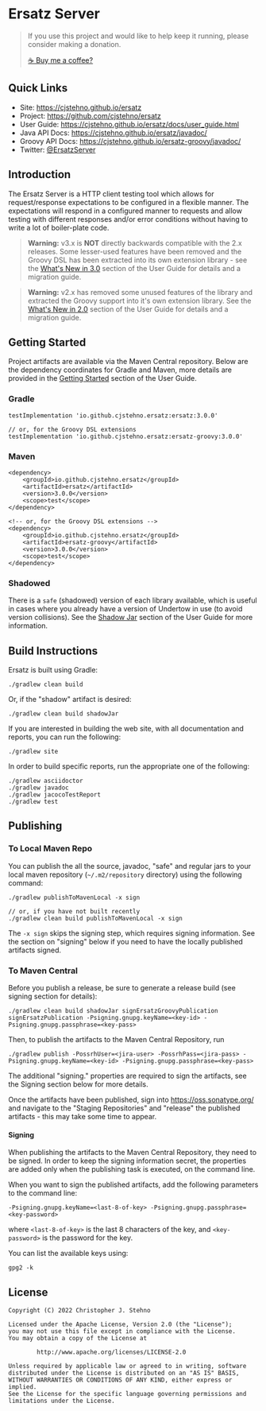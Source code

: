 # Ersatz Server

> If you use this project and would like to help keep it running, please consider making a donation.
>
> [☕ Buy me a coffee?](https://www.paypal.com/donate/?hosted_button_id=JA246LUCNUDHC)

## Quick Links

* Site: https://cjstehno.github.io/ersatz
* Project: https://github.com/cjstehno/ersatz
* User Guide: https://cjstehno.github.io/ersatz/docs/user_guide.html
* Java API Docs: https://cjstehno.github.io/ersatz/javadoc/
* Groovy API Docs: https://cjstehno.github.io/ersatz-groovy/javadoc/
* Twitter: [@ErsatzServer](https://twitter.com/ersatzserver)

## Introduction

The Ersatz Server is a HTTP client testing tool which allows for request/response expectations to be configured in a 
flexible manner. The expectations will respond in a configured manner to requests and allow testing with different 
responses and/or error conditions without having to write a lot of boiler-plate code.

> **Warning:** v3.x is **NOT** directly backwards compatible with the 2.x releases. Some lesser-used features have been 
> removed and the Groovy DSL has been extracted into its own extension library - see the 
> [What's New in 3.0](http://cjstehno.github.io/ersatz/docs/user_guide.html#_in_3.0) section of the User Guide for 
> details and a migration guide.

> **Warning:** v2.x has removed some unused features of the library and extracted the Groovy support into it's own 
> extension library. See the [What's New in 2.0](http://cjstehno.github.io/ersatz/docs/user_guide.html#_in_2.0) section 
> of the User Guide for details and a migration guide.

## Getting Started

Project artifacts are available via the Maven Central repository. Below are the dependency coordinates for Gradle and 
Maven, more details are provided in the 
[Getting Started](http://cjstehno.github.io/ersatz/docs/user_guide.html#_getting_started) section of the User Guide.

### Gradle

    testImplementation 'io.github.cjstehno.ersatz:ersatz:3.0.0'

    // or, for the Groovy DSL extensions
    testImplementation 'io.github.cjstehno.ersatz:ersatz-groovy:3.0.0'

### Maven

    <dependency>
        <groupId>io.github.cjstehno.ersatz</groupId>
        <artifactId>ersatz</artifactId>
        <version>3.0.0</version>
        <scope>test</scope>
    </dependency>
    
    <!-- or, for the Groovy DSL extensions -->
    <dependency>
        <groupId>io.github.cjstehno.ersatz</groupId>
        <artifactId>ersatz-groovy</artifactId>
        <version>3.0.0</version>
        <scope>test</scope>
    </dependency>

### Shadowed

There is a `safe` (shadowed) version of each library available, which is useful in cases where you already  have a version of Undertow in use (to avoid version collisions). See the [Shadow Jar](http://cjstehno.github.io/ersatz/docs/user_guide.html#_shadow_jar)
section of the User Guide for more information.

## Build Instructions

Ersatz is built using Gradle:

    ./gradlew clean build

Or, if the "shadow" artifact is desired:

    ./gradlew clean build shadowJar

If you are interested in building the web site, with all documentation and reports, you can run the following:

    ./gradlew site

In order to build specific reports, run the appropriate one of the following:

    ./gradlew asciidoctor
    ./gradlew javadoc
    ./gradlew jacocoTestReport
    ./gradlew test
    
## Publishing

### To Local Maven Repo

You can publish the all the source, javadoc, "safe" and regular jars to your local maven repository (`~/.m2/repository` directory) using the following command:

    ./gradlew publishToMavenLocal -x sign
    
    // or, if you have not built recently
    ./gradlew clean build publishToMavenLocal -x sign

The `-x sign` skips the signing step, which requires signing information. See the section on "signing" below if you need 
to have the locally published artifacts signed.

### To Maven Central

Before you publish a release, be sure to generate a release build (see signing section for details):

    ./gradlew clean build shadowJar signErsatzGroovyPublication signErsatzPublication -Psigning.gnupg.keyName=<key-id> -Psigning.gnupg.passphrase=<key-pass>

Then, to publish the artifacts to the Maven Central Repository, run

    ./gradlew publish -PossrhUser=<jira-user> -PossrhPass=<jira-pass> -Psigning.gnupg.keyName=<key-id> -Psigning.gnupg.passphrase=<key-pass>

The additional "signing." properties are required to sign the artifacts, see the Signing section below for more details.

Once the artifacts have been published, sign into https://oss.sonatype.org/ and navigate to the "Staging Repositories" 
and "release" the published artifacts - this may take some time to appear.

#### Signing

When publishing the artifacts to the Maven Central Repository, they need to be signed. In order to keep the signing 
information secret, the properties are added only when the publishing task is executed, on the command line.

When you want to sign the published artifacts, add the following parameters to the command line:

    -Psigning.gnupg.keyName=<last-8-of-key> -Psigning.gnupg.passphrase=<key-password>

where `<last-8-of-key>` is the last 8 characters of the key, and `<key-password>` is the password for the key.

You can list the available keys using:

    gpg2 -k

## License

```
Copyright (C) 2022 Christopher J. Stehno

Licensed under the Apache License, Version 2.0 (the "License");
you may not use this file except in compliance with the License.
You may obtain a copy of the License at

        http://www.apache.org/licenses/LICENSE-2.0

Unless required by applicable law or agreed to in writing, software
distributed under the License is distributed on an "AS IS" BASIS,
WITHOUT WARRANTIES OR CONDITIONS OF ANY KIND, either express or implied.
See the License for the specific language governing permissions and
limitations under the License.
```
